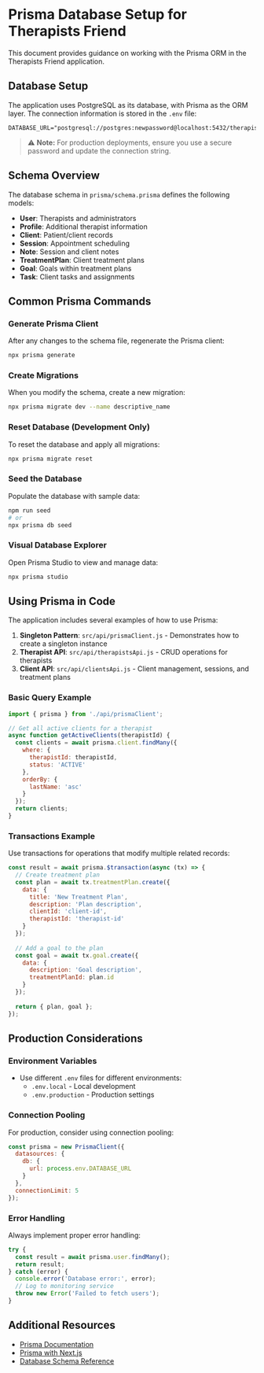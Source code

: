 # Prisma Database Setup for Therapists Friend

This document provides guidance on working with the Prisma ORM in the Therapists Friend application.

## Database Setup

The application uses PostgreSQL as its database, with Prisma as the ORM layer. The connection information is stored in the `.env` file:

```
DATABASE_URL="postgresql://postgres:newpassword@localhost:5432/therapists_friend"
```

> ⚠️ **Note:** For production deployments, ensure you use a secure password and update the connection string.

## Schema Overview

The database schema in `prisma/schema.prisma` defines the following models:

- **User**: Therapists and administrators
- **Profile**: Additional therapist information
- **Client**: Patient/client records
- **Session**: Appointment scheduling
- **Note**: Session and client notes
- **TreatmentPlan**: Client treatment plans
- **Goal**: Goals within treatment plans
- **Task**: Client tasks and assignments

## Common Prisma Commands

### Generate Prisma Client

After any changes to the schema file, regenerate the Prisma client:

```bash
npx prisma generate
```

### Create Migrations

When you modify the schema, create a new migration:

```bash
npx prisma migrate dev --name descriptive_name
```

### Reset Database (Development Only)

To reset the database and apply all migrations:

```bash
npx prisma migrate reset
```

### Seed the Database

Populate the database with sample data:

```bash
npm run seed
# or
npx prisma db seed
```

### Visual Database Explorer

Open Prisma Studio to view and manage data:

```bash
npx prisma studio
```

## Using Prisma in Code

The application includes several examples of how to use Prisma:

1. **Singleton Pattern**: `src/api/prismaClient.js` - Demonstrates how to create a singleton instance
2. **Therapist API**: `src/api/therapistsApi.js` - CRUD operations for therapists
3. **Client API**: `src/api/clientsApi.js` - Client management, sessions, and treatment plans

### Basic Query Example

```javascript
import { prisma } from './api/prismaClient';

// Get all active clients for a therapist
async function getActiveClients(therapistId) {
  const clients = await prisma.client.findMany({
    where: {
      therapistId: therapistId,
      status: 'ACTIVE'
    },
    orderBy: {
      lastName: 'asc'
    }
  });
  return clients;
}
```

### Transactions Example

Use transactions for operations that modify multiple related records:

```javascript
const result = await prisma.$transaction(async (tx) => {
  // Create treatment plan
  const plan = await tx.treatmentPlan.create({
    data: {
      title: 'New Treatment Plan',
      description: 'Plan description',
      clientId: 'client-id',
      therapistId: 'therapist-id'
    }
  });
  
  // Add a goal to the plan
  const goal = await tx.goal.create({
    data: {
      description: 'Goal description',
      treatmentPlanId: plan.id
    }
  });
  
  return { plan, goal };
});
```

## Production Considerations

### Environment Variables

- Use different `.env` files for different environments:
  - `.env.local` - Local development
  - `.env.production` - Production settings

### Connection Pooling

For production, consider using connection pooling:

```javascript
const prisma = new PrismaClient({
  datasources: {
    db: {
      url: process.env.DATABASE_URL
    }
  },
  connectionLimit: 5
});
```

### Error Handling

Always implement proper error handling:

```javascript
try {
  const result = await prisma.user.findMany();
  return result;
} catch (error) {
  console.error('Database error:', error);
  // Log to monitoring service
  throw new Error('Failed to fetch users');
}
```

## Additional Resources

- [Prisma Documentation](https://www.prisma.io/docs/)
- [Prisma with Next.js](https://www.prisma.io/nextjs)
- [Database Schema Reference](https://www.prisma.io/docs/concepts/components/prisma-schema) 